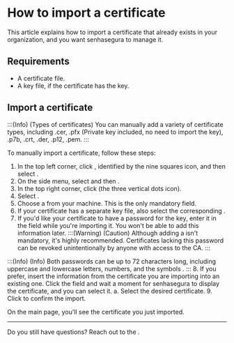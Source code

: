 # How to import a certificate 

This article explains how to import a certificate that already exists in your organization, and you want senhasegura to manage it.

## Requirements

* A certificate file.
* A key file, if the certificate has the key.

## Import a certificate
:::(Info) (Types of certificates)
You can manually add a variety of certificate types, including .cer, .pfx (Private key included, no need to import the key), .p7b, .crt, .der, .p12, .pem.
:::

To manually import a certificate, follow these steps:

1. In the top left corner, click , identified by the nine squares icon, and then select .
2. On the side menu, select  and then .
3. In the top right corner, click  (the three vertical dots icon).
4. Select .
5. Choose a  from your machine. This is the only mandatory field.
6. If your certificate has a separate key file, also select the corresponding . 
7. If you'd like your certificate to have a password for the key, enter it in the  field while you're importing it. You won't be able to add this information later. 
:::(Warning) (Caution)
Although adding a  isn't mandatory, it's highly recommended. Certificates lacking this password can be revoked unintentionally by anyone with access to the CA. 
:::
    
:::(Info) (Info)
Both passwords can be up to 72 characters long, including uppercase and lowercase letters, numbers, and the symbols  .
:::
8. If you prefer, insert the information from the certificate you are importing into an existing one. Click the  field and wait a moment for senhasegura to display the certificate, and you can select it.
    a. Select the desired certificate.
9. Click  to confirm the import.

On the  main page, you'll see the certificate you just imported.
***
Do you still have questions? Reach out to the .